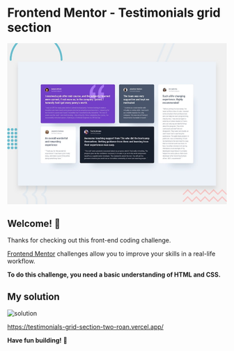 # Frontend Mentor - Testimonials grid section

![Design preview for the Testimonials grid section coding challenge](./design/desktop-preview.jpg)

## Welcome! 👋

Thanks for checking out this front-end coding challenge.

[Frontend Mentor](https://www.frontendmentor.io) challenges allow you to improve your skills in a real-life workflow.

**To do this challenge, you need a basic understanding of HTML and CSS.**

## My solution
![solution](https://user-images.githubusercontent.com/55060810/107971597-70e61500-6f91-11eb-9c1a-7bfed617b996.jpg)

https://testimonials-grid-section-two-roan.vercel.app/

**Have fun building!** 🚀
